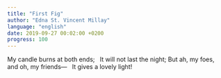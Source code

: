 ```yaml
---
title: "First Fig"
author: "Edna St. Vincent Millay"
language: "english"
date: 2019-09-27 00:02:00 +0200
progress: 100
---
```

My candle burns at both ends;
&nbsp;&nbsp;It will not last the night;
But ah, my foes, and oh, my friends—
&nbsp;&nbsp;It gives a lovely light!